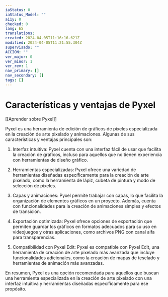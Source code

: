 ```yaml
---
iaStatus: 0
iaStatus_Model: ""
a11y: 0
checked: 0
lang: ES
translations: 
created: 2024-04-05T11:16:16.621Z
modified: 2024-04-05T11:21:55.304Z
supervisado: ""
ACCION: ""
ver_major: 0
ver_minor: 1
ver_rev: 1
nav_primary: []
nav_secondary: []
tags: []
---
```

# Características y ventajas de Pyxel

[[Aprender sobre Pyxel]]

Pyxel es una herramienta de edición de gráficos de píxeles especializada en la creación de arte pixelado y animaciones. Algunas de sus características y ventajas principales son:

1. Interfaz intuitiva: Pyxel cuenta con una interfaz fácil de usar que facilita la creación de gráficos, incluso para aquellos que no tienen experiencia con herramientas de diseño gráfico.

2. Herramientas especializadas: Pyxel ofrece una variedad de herramientas diseñadas específicamente para la creación de arte pixelado, como la herramienta de lápiz, cubeta de pintura y modo de selección de píxeles.

3. Capas y animaciones: Pyxel permite trabajar con capas, lo que facilita la organización de elementos gráficos en un proyecto. Además, cuenta con funcionalidades para la creación de animaciones simples y efectos de transición.

4. Exportación optimizada: Pyxel ofrece opciones de exportación que permiten guardar los gráficos en formatos adecuados para su uso en videojuegos y otras aplicaciones, como archivos PNG con canal alfa para transparencias.

5. Compatibilidad con Pyxel Edit: Pyxel es compatible con Pyxel Edit, una herramienta de creación de arte pixelado más avanzada que incluye funcionalidades adicionales, como la creación de mapas de teselado y herramientas de animación más avanzadas.

En resumen, Pyxel es una opción recomendada para aquellos que buscan una herramienta especializada en la creación de arte pixelado con una interfaz intuitiva y herramientas diseñadas específicamente para ese propósito.
